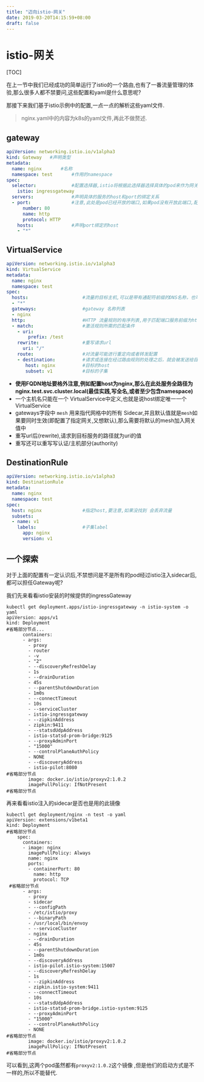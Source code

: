 ```yaml
---
title: "迈向istio-网关"
date: 2019-03-20T14:15:59+08:00
draft: false
---
```


# istio-网关

[TOC]

在上一节中我们已经成功的简单运行了istio的一个路由,也有了一番流量管理的体验,那么很多人都不禁要问,这些配置和yaml是什么意思呢? 

那接下来我们基于istio示例中的配置,一点一点的解析这些yaml文件.

> nginx.yaml中的内容为k8s的yaml文件,再此不做赘述.

## gateway

```yaml
apiVersion: networking.istio.io/v1alpha3
kind: Gateway	#声明类型
metadata:
  name: nginx		#名称
  namespace: test		#作用的namespace
spec:
  selector:				#配置选择器,istio将根据此选择器选择具体的pod来作为网关用于承载网格边缘的进入和发出连接
    istio: ingressgateway
  servers:				#声明具体的服务的host和port的绑定关系
  - port:				#注意,此处是pod已经开放的端口,如果pod没有开放此端口,配置将不生效
      number: 80
      name: http
      protocol: HTTP
    hosts:				#声明port绑定的host
    - "*"
```
## VirtualService

```yaml
apiVersion: networking.istio.io/v1alpha3
kind: VirtualService
metadata:
  name: nginx
  namespace: test
spec:
  hosts:					#流量的目标主机,可以是带有通配符前缀的DNS名称，也可以是IP地址,FQDN地址,使用FQDN地址要格外注意,例如配置host为nginx,那么在此处服务全路径为nginx.test.svc.cluster.local
  - "*"
  gateways:					#gateway 名称列表					
  - nginx
  http:						#HTTP 流量规则的有序列表,用于匹配端口服务前缀为http-、http2-、grpc- 或者协议为HTTP、HTTP2、GRPC 以及终结的TLS
  - match:					#激活规则所需的匹配条件
    - uri:
        prefix: /test
    rewrite:				#重写请求url
      uri: "/"
    route:					#对流量可能进行重定向或者转发配置
    - destination:			#请求或连接在经过路由规则的处理之后，就会被发送给目标
       host: nginx			#目标的host
       subset: v1			#目标的子集
```
- **使用FQDN地址要格外注意,例如配置host为nginx,那么在此处服务全路径为nginx.test.svc.cluster.local(最佳实践,写全名,或者至少包含namespace)**
- 一个主机名只能在一个 VirtualService中定义,也就是说host绑定唯一一个VirtualService
- gateways字段中 `mesh` 用来指代网格中的所有 Sidecar,并且默认值就是`mesh`如果要同时生效(即配置了指定网关,又想默认),那么需要将默认的mesh加入网关值中
- 重写url后(rewrite),请求到目标服务的路径就为uri的值
- 重写还可以重写写认证/主机部分(authority)

## DestinationRule

```yaml
apiVersion: networking.istio.io/v1alpha3
kind: DestinationRule
metadata:
  name: nginx
  namespace: test
spec:
  host: nginx				#指定host,要注意,如果没找到 会丢弃流量
  subsets:
  - name: v1
    labels:					#子集label
      app: nginx
      version: v1
```

## 一个探索

对于上面的配置有一定认识后,不禁想问是不是所有的pod经过istio注入sidecar后,都可以担任Gateway呢?

我们先来看看istio安装的时候提供的ingressGateway

``` shell
kubectl get deployment.apps/istio-ingressgateway -n istio-system -o yaml
apiVersion: apps/v1
kind: Deployment
#省略部分节点...
      containers:
      - args:
        - proxy
        - router
        - -v
        - "2"
        - --discoveryRefreshDelay
        - 1s
        - --drainDuration
        - 45s
        - --parentShutdownDuration
        - 1m0s
        - --connectTimeout
        - 10s
        - --serviceCluster
        - istio-ingressgateway
        - --zipkinAddress
        - zipkin:9411
        - --statsdUdpAddress
        - istio-statsd-prom-bridge:9125
        - --proxyAdminPort
        - "15000"
        - --controlPlaneAuthPolicy
        - NONE
        - --discoveryAddress
        - istio-pilot:8080
#省略部分节点
        image: docker.io/istio/proxyv2:1.0.2
        imagePullPolicy: IfNotPresent
#省略部分节点
```

再来看看istio注入的sidecar是否也是用的此镜像

```shell
kubectl get deployment/nginx -n test -o yaml
apiVersion: extensions/v1beta1
kind: Deployment
#省略部分节点
    spec:
      containers:
      - image: nginx
        imagePullPolicy: Always
        name: nginx
        ports:
        - containerPort: 80
          name: http
          protocol: TCP
 #省略部分节点         
      - args:
        - proxy
        - sidecar
        - --configPath
        - /etc/istio/proxy
        - --binaryPath
        - /usr/local/bin/envoy
        - --serviceCluster
        - nginx
        - --drainDuration
        - 45s
        - --parentShutdownDuration
        - 1m0s
        - --discoveryAddress
        - istio-pilot.istio-system:15007
        - --discoveryRefreshDelay
        - 1s
        - --zipkinAddress
        - zipkin.istio-system:9411
        - --connectTimeout
        - 10s
        - --statsdUdpAddress
        - istio-statsd-prom-bridge.istio-system:9125
        - --proxyAdminPort
        - "15000"
        - --controlPlaneAuthPolicy
        - NONE
#省略部分节点
        image: docker.io/istio/proxyv2:1.0.2
        imagePullPolicy: IfNotPresent
#省略部分节点
```

可以看到,这两个pod虽然都有`proxyv2:1.0.2`这个镜像 ,但是他们的启动方式是不一样的,所以不能替代.